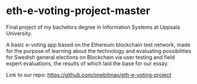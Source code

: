# eth-e-voting-project-master
Final project of my bachelors degree in Information Systems at Uppsala University. 

A basic e-voting app based on the Ethereum blockchain test network, made for the purpose of learning about the technology and evaluating possibilities for Swedish general elections on Blockchain via user testing and field expert evaluations, the results of which laid the base for our essay.

Link to our repo:
https://github.com/onebitmax/eth-e-voting-project
